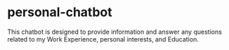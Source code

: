 # personal-chatbot
This chatbot is designed to provide information and answer any questions related to my Work Experience, personal interests, and Education.
